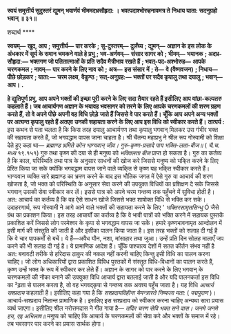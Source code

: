 **स्वयं समुत्तीर्य सुदुस्तरं द्युमन्** **भवार्णवं भीममदभ्रसौहृदा: ।** **भवत्पदाश्भोरुहनावमत्र ते** **निधाय याता: सदनुग्रहो भवान् ॥ ३१॥** 

शब्दार्थ **** 

**स्वयम्—** **खुद, आप** **; समुत्तीर्य—** **पार करके** **; सु-दुस्तरम्—** **दुर्लंघ्य** **; द्युमन्—** **अज्ञान के इस लोक के अंधकार में सूर्य के समान** **चमकने वाले हे प्रभु** **; भव-अर्णवम्—** **संसार सागर को** **; भीमम्—** **भयानक** **; अदभ्र-सौहृदा:—** **भक्तगण जो पतितात्माओं के प्रति** **सदैव मैत्रीभाव रखते हैं** **; भवत्-पद-अश्भोरुह—** **आपके चरणकमल** **; नावम्—** **पार करने के लिए नाव को** **; अत्र—** **इस संसार** **में** **; ते—** **वे (वैष्णवजन)** **; निधाय—** **पीछे छोड़कर** **; याता:—** **चरम लक्ष्य, वैकुण्ठ** **; सत्-अनुग्रह:—** **भक्तों पर सदैव कृपालु तथा** **दयालु** **; भवान्—** **आप।** **.** 

**हे द्युतिपूर्ण प्रभु, आप अपने भक्तों की इच्छा पूरी करने के लिए सदा तैयार रहते हैं इसीलिए** **आप वांछा-कल्पतरु कहलाते हैं। जब आचार्यगण अज्ञान के भयावह भवसागर को तरने के** **लिए आपके चरणकमलों की शरण ग्रहण करते हैं, तो वे अपने पीछे अपनी वह विधि छोड़े** **जाते हैं जिससे वे पार करते हैं। चूँकि आप अपने अन्य भक्तों पर अत्यन्त कृपालु रहते हैं अतएव** **उनकी सहायता करने के लिए आप इस विधि को स्वीकार करते हैं।** **तात्पर्य :** इस कथन से पता चलता है कि किस तरह दयालु आचार्यगण तथा कृपालु भगवान् मिलकर उस गंभीर भक्त की सहायता करते हैं, जो भगवद्धाम वापस जाना चाहता है। श्री चैतन्य महाप्रभु ने श्रील रूप गोस्वामी को शिक्षा देते हुए कहा था— *ब्रह्माण्ड भ्रमिते कोन भाग्यवान् जीव।* *गुरु-कृष्ण-प्रसादे पाय भक्ति-लता-बीज॥* ( *चै.च. मध्य* १९.१५१) गुरु तथा कृष्ण की दया से ही मनुष्य को *भक्तिलता बीज* प्राप्त हो सकता है। गुरु का कर्तव्य है कि काल, परिस्थिति तथा पात्र के अनुसार साधनों की खोज करे जिससे मनुष्य को भकि्त करने के लिए प्रेरित किया जा सके क्योंकि भगवद्धाम वापस जाने वाले व्यकि्त से कृष्ण यह भकि्त स्वीकार करते हैं। भाग्यवान व्यक्ति सारे ब्रह्माण्ड का भ्रमण करने के बाद इस भौतिक जगत में ऐसे गुरु या आचार्य की शरण खोजता है, जो भक्त को परिस्थिति के अनुसार सेवा करने की उपयुक्त विधियों का प्रशिक्षण दे सके जिससे भगवान् उसकी सेवा स्वीकार कर लें। इससे पात्र को अपने चरम गन्तव्य तक पहुँचने में सुविधा होती है। अत: आचार्य का कर्तव्य है कि वह ऐसे साधन खोजे जिससे भक्त शाषोक्त विधि से भक्ति कर सके। उदाहरणार्थ, रूप गोस्वामी ने आगे आने वाले भक्तों की सहायता करने के लिए ' *भक्तिरसामृतसिन्धु* Ó जैसे ग्रंथ का प्रकाशन किया। इस तरह आचार्यों का कर्तव्य है कि वे भावी पात्रों को भक्ति करने में सहायक पुस्तकें प्रकाशित करें जिससे लोग परमेश्वर के कृपा से भगवद्धाम वापस जा सकें। हमारे कृष्णभावनामृत आन्दोलन में इसी मार्ग की संस्तुति की जाती है और इसीका पालन किया जाता है। इस तरह भक्तों को सलाह दी गई है कि वे चार पापकर्मों से बचें। ये हैं—अवैध यौन, नशा, मांसाहार तथा जुआ। उन्हें प्रति दिन सोलह मालाएँ जप करने की भी सलाह दी गई है। ये प्रामाणिक आदेश हैं। चूँकि पाश्चात्य देशों में सतत कीर्तन संभव नहीं है अत: बनावटी तरीके से हरिदास ठाकुर की नकल नहीं करनी चाहिए किन्तु इसी विधि का पालन करना चाहिए। जो लोग अधिकारियों द्वारा प्रकाशित विविध पुस्तकों में संस्तुत विधि-विधानों का पालन करते हैं, कृष्ण उन्हें भक्त के रूप में स्वीकार कर लेते हैं। अज्ञान के सागर को पार करने के लिए भगवान् के चरणकमलों की नौका बनाने की उपयुक्त विधि आचार्य द्वारा बतलाई जाती है और यदि पालनकर्ता इस विधि का ²ढ़ता से पालन करता है, तो वह भगवद्कृपा से गन्तव्य तक अवश्य पहुँच जाता है। यह विधि *आचार्य सश्प्रदाय*  कहलाती है। इसीलिए कहा गया है कि *सश्प्रदायविहीना येमन्त्रास्ते निष्फला मता:* ( *पद्मपुराण* )। आचार्य-सश्प्रदाय नितान्त प्रामाणिक है। इसलिए इस सश्प्रदाय को स्वीकार करना चाहिए अन्यथा सारा प्रयास व्यर्थ जाएगा। इसीलिए श्रील नरोत्तमदास ने गीत गाया है— *ताँदेर चरण सेवि भक्त सने वास।* *जनमे जनमे हय, एइ अभिलाष॥* मनुष्य को चाहिए कि आचार्य के चरणकमलों की सेवा करे और भक्तों के समाज में रहे। तब भवसागर पार करने का प्रयास सार्थक होगा।  